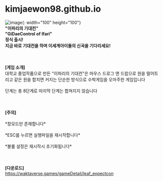 # kimjaewon98.github.io
![image](https://cafeptthumb-phinf.pstatic.net/MjAyNDA2MDhfMTIg/MDAxNzE3ODU2MjQ4ODY2.tTTEJQqAkzOY6OjA8oN6gnissNgNTgmRJSNEx70Pk4og.cyoZ7MHIDJFK5xAXD8uJ5ATknn5llh6TQIPniYv__3Yg.PNG/%EC%9D%B4%ED%8C%8C%EB%A6%AC%EC%9D%98_%EA%B8%B0%EB%8C%80%EC%BB%A8_%EC%97%85%EB%A1%9C%EB%93%9C_%ED%8F%AC%EC%8A%A4%ED%84%B0.png?type=w1600){: width="100" height="100"}<br>
**"이파리의 기대컨"<br>
"GiDaeControl of Ifari"<br>
정식 출시!<br>
지금 바로 기대컨을 하며 이세계아이돌의 신곡을 기다리세요!**<br>
<br>
<br>
<br>
**[게임 소개]**
<br>
대학교 졸업작품으로 만든 "이파리의 기대컨"은 마우스 드로그 앤 드랍으로 원을 떨어트리고 같은 원을 합치면 커지는 단순한 방식으로 수박게임을 오마주한 게임입니다<br>
<br>
단계는 총 8단계로 마지막 단계는 합쳐지지 않습니다<br>
<br>
<br>
<br>
**[주의]**<br>
<br>
&#42;창모드만 존재합니다&#42;<br>
<br>
&#42;ESC를 누르면 실행파일을 재시작합니다&#42;<br>
<br>
&#42;볼륨 설정은 재시작시 초기화됩니다&#42;<br>
<br>
<br>
<br>
**[다운로드]**<br>
https://waktaverse.games/gameDetail/leaf_expectcon
<br>
